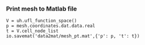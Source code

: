 ### Print mesh to Matlab file
```
V = uh.ufl_function_space()
p = mesh.coordinates.dat.data.real
t = V.cell_node_list
io.savemat('data2mat/mesh_pt.mat',{'p': p, 't': t})

